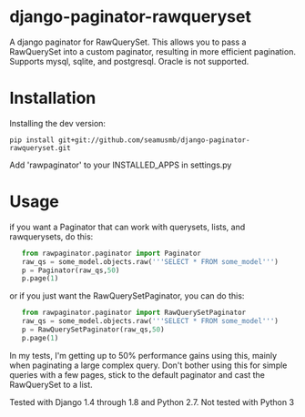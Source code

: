 django-paginator-rawqueryset
============================

A django paginator for RawQuerySet.  This allows you to pass a RawQuerySet into a custom paginator, resulting in more efficient pagination.
Supports mysql, sqlite, and postgresql.  Oracle is not supported.

Installation
============

Installing the dev version:

    pip install git+git://github.com/seamusmb/django-paginator-rawqueryset.git

Add 'rawpaginator' to your INSTALLED_APPS in settings.py

Usage
=====

if you want a Paginator that can work with querysets, lists, and rawquerysets, do this:

```python
   from rawpaginator.paginator import Paginator
   raw_qs = some_model.objects.raw('''SELECT * FROM some_model''')
   p = Paginator(raw_qs,50)
   p.page(1)
```

or if you just want the RawQuerySetPaginator, you can do this:

```python
   from rawpaginator.paginator import RawQuerySetPaginator
   raw_qs = some_model.objects.raw('''SELECT * FROM some_model''')
   p = RawQuerySetPaginator(raw_qs,50)
   p.page(1)
```
In my tests, I'm getting up to 50% performance gains using this, mainly when paginating
a large complex query.  Don't bother using this for simple queries with a few pages,
stick to the default paginator and cast the RawQuerySet to a list.

Tested with Django 1.4 through 1.8 and Python 2.7.
Not tested with Python 3
